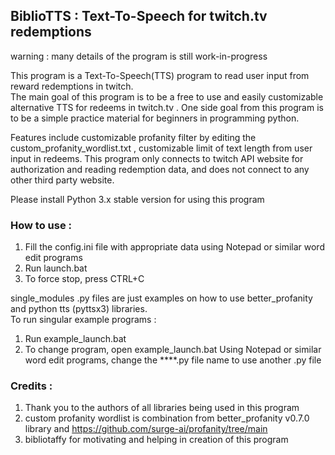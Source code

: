 ## BiblioTTS : Text-To-Speech for twitch.tv redemptions

warning : many details of the program is still work-in-progress  

This program is a Text-To-Speech(TTS) program to read user input from reward redemptions in twitch.  
The main goal of this program is to be a free to use and easily customizable alternative TTS for redeems in twitch.tv . One side goal from this program is to be a simple practice material for beginners in programming python.  

Features include customizable profanity filter by editing the custom_profanity_wordlist.txt , customizable limit of text length from user input in redeems. This program only connects to twitch API website for authorization and reading redemption data, and does not connect to any other third party website.

Please install Python 3.x stable version for using this program  

### How to use :
1. Fill the config.ini file with appropriate data using Notepad or similar word edit programs
2. Run launch.bat
3. To force stop, press CTRL+C
  
single_modules .py files are just examples on how to use better_profanity and python tts (pyttsx3) libraries.  
To run singular example programs :
1. Run example_launch.bat
2. To change program, open example_launch.bat Using Notepad or similar word edit programs, change the ****.py file name to use another .py file
  
### Credits :
1. Thank you to the authors of all libraries being used in this program
2. custom profanity wordlist is combination from better_profanity v0.7.0 library and https://github.com/surge-ai/profanity/tree/main
3. bibliotaffy for motivating and helping in creation of this program
